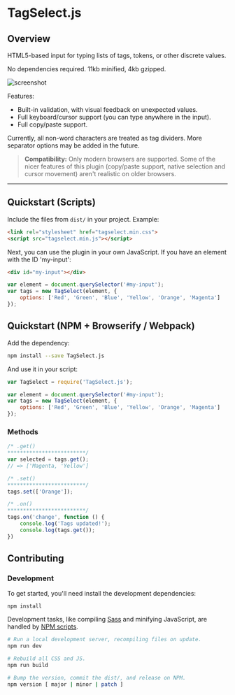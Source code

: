 # TagSelect.js

## Overview

HTML5-based input for typing lists of tags, tokens, or other discrete values.

No dependencies required. 11kb minified, 4kb gzipped.

![screenshot](https://dl.dropboxusercontent.com/u/42869844/LTS/TagSelect.gif)

Features:

* Built-in validation, with visual feedback on unexpected values.
* Full keyboard/cursor support (you can type anywhere in the input).
* Full copy/paste support.

Currently, all non-word characters are treated as tag dividers. More separator options may be added in the future.

> **Compatibility:** Only modern browsers are supported. Some of the nicer features of this plugin (copy/paste support, native selection and cursor movement) aren't realistic on older browsers.

***

## Quickstart (Scripts)

Include the files from `dist/` in your project. Example:

```html
<link rel="stylesheet" href="tagselect.min.css">
<script src="tagselect.min.js"></script>
```

Next, you can use the plugin in your own JavaScript. If you have an element with the ID 'my-input':

```html
<div id="my-input"></div>
```

```javascript
var element = document.querySelector('#my-input');
var tags = new TagSelect(element, {
    options: ['Red', 'Green', 'Blue', 'Yellow', 'Orange', 'Magenta']
});
```

## Quickstart (NPM + Browserify / Webpack)

Add the dependency:

```bash
npm install --save TagSelect.js
```

And use it in your script:

```javascript
var TagSelect = require('TagSelect.js');

var element = document.querySelector('#my-input');
var tags = new TagSelect(element, {
    options: ['Red', 'Green', 'Blue', 'Yellow', 'Orange', 'Magenta']
});
```

### Methods

```javascript
/* .get()
*************************/
var selected = tags.get();
// => ['Magenta, 'Yellow']

/* .set()
*************************/
tags.set(['Orange']);

/* .on()
*************************/
tags.on('change', function () {
    console.log('Tags updated!');
    console.log(tags.get());
})
```

## Contributing

### Development

To get started, you'll need install the development dependencies:

```
npm install
```

Development tasks, like compiling [Sass](http://sass-lang.com/) and minifying JavaScript, are handled by [NPM scripts](https://docs.npmjs.com/misc/scripts).

```bash
# Run a local development server, recompiling files on update.
npm run dev

# Rebuild all CSS and JS.
npm run build

# Bump the version, commit the dist/, and release on NPM.
npm version [ major | minor | patch ]
```
